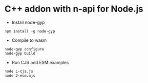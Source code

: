 # C++ addon with n-api for Node.js

- Install node-gyp
```
npm install -g node-gyp
```
- Compile to wasm
```
node-gyp configure
node-gyp build
```
- Run CJS and ESM examples
```
node 1-cjs.js
node 2-esm.mjs
```
